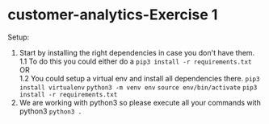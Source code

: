 # customer-analytics-Exercise 1

Setup:
1. Start by installing the right dependencies in case you don't have them.  
1.1 To do this you could either do a ```pip3 install -r requirements.txt```  OR  
1.2 You could setup a virtual env and install all dependencies there.
```pip3 install virtualenv```
```python3 -m venv env```
```source env/bin/activate```
```pip3 install -r requirements.txt```
2. We are working with python3 so please execute all your commands with python3
```python3 .```
